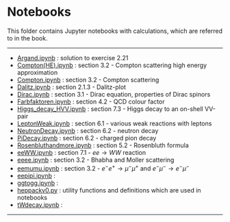 # Notebooks

This folder contains Jupyter notebooks with calculations, which are referred to in the book.    

----
- [Argand.ipynb](Argand.ipynb) : solution to exercise 2.21
- [Compton(HE).ipynb](Compton(HE).ipynb) : section 3.2 - Compton scattering high energy approximation
- [Compton.ipynb](Compton.ipynb) : section 3.2 - Compton scattering
- [Dalitz.ipynb](Dalitz.ipynb) : section 2.1.3  - Dalitz-plot
- [Dirac.ipynb](Dirac.ipynb) : section 3.1 - Dirac equation, properties of Dirac spinors
- [Farbfaktoren.ipynb](Farbfaktoren.ipynb) : section 4.2 - QCD colour factor
- [Higgs_decay_HVV.ipynb](Higgs_decay_HVV.ipynb) : section 7.3 - Higgs decay to an on-shell VV-pair
- [LeptonWeak.ipynb](Higgs_decay_HVV.ipynb) : section 6.1 - various weak reactions with leptons
- [NeutronDecay.ipynb](NeutronDecay.ipynb) : section 6.2 - neutron decay 
- [PiDecay.ipynb](PiDecay.ipynb) : section 6.2 - charged pion decay 
- [Rosenbluthandmore.ipynb](Rosenbluthandmore.ipynb) : section 5.2 - Rosenbluth formula
- [eeWW.ipynb](eeWW.ipynb) : section 7.1 - $ee \to WW$ reaction
- [eeee.ipynb](eeee.ipynb) : section 3.2 - Bhabha and Moller scattering
- [eemumu.ipynb](eemumu.ipynb) : section 3.2 - $e^- e^+ \to \mu^- \mu^+$ and $e^- \mu^- \to e^- \mu^-$
- [eepipi.ipynb](eepipi.ipynb) :
- [ggtogg.ipynb](ggtogg.ipynb) :
- [heppackv0.py](heppackv0.py) : utility functions and definitions which are used in notebooks 
- [tWdecay.ipynb](tWdecay.ipynb) :
----
